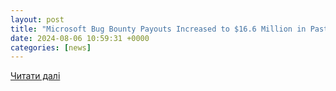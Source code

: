 ```yaml
---
layout: post
title: "Microsoft Bug Bounty Payouts Increased to $16.6 Million in Past Year - SecurityWeek"
date: 2024-08-06 10:59:31 +0000
categories: [news]
---
```


[Читати далі](https://www.securityweek.com/microsoft-bug-bounty-payouts-increase-to-16-6m-in-past-year/)
